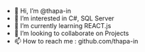 - 👋 Hi, I’m @thapa-in
- 👀 I’m interested in C#, SQL Server
- 🌱 I’m currently learning REACT.js
- 💞️ I’m looking to collaborate on Projects
- 📫 How to reach me : github.com/thapa-in

<!---
thapa-in/thapa-in is a ✨ special ✨ repository because its `README.md` (this file) appears on your GitHub profile.
You can click the Preview link to take a look at your changes.
--->
